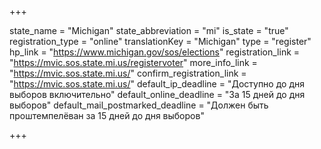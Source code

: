 +++

state_name = "Michigan"
state_abbreviation = "mi"
is_state = "true"
registration_type = "online"
translationKey = "Michigan"
type = "register"
hp_link = "https://www.michigan.gov/sos/elections"
registration_link = "https://mvic.sos.state.mi.us/registervoter"
more_info_link = "https://mvic.sos.state.mi.us/"
confirm_registration_link = "https://mvic.sos.state.mi.us/"
default_ip_deadline = "Доступно до дня выборов включительно"
default_online_deadline = "За 15 дней до дня выборов"
default_mail_postmarked_deadline = "Должен быть проштемпелёван за 15 дней до дня выборов"

+++